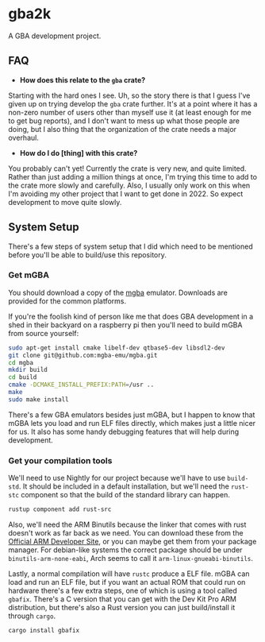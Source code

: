 # gba2k

A GBA development project.

## FAQ

* **How does this relate to the `gba` crate?**

Starting with the hard ones I see. Uh, so the story there is that I guess I've
given up on trying develop the `gba` crate further. It's at a point where it has
a non-zero number of users other than myself use it (at least enough for me to
get bug reports), and I don't want to mess up what those people are doing, but I
also thing that the organization of the crate needs a major overhaul.

* **How do I do \[thing\] with this crate?**

You probably can't yet! Currently the crate is very new, and quite limited.
Rather than just adding a million things at once, I'm trying this time to add to
the crate more slowly and carefully. Also, I usually only work on this when I'm
avoiding my other project that I want to get done in 2022. So expect development
to move quite slowly.

## System Setup

There's a few steps of system setup that I did which need to be mentioned before
you'll be able to build/use this repository.

### Get mGBA

You should download a copy of the [mgba](https://mgba.io/downloads.html)
emulator. Downloads are provided for the common platforms.

If you're the foolish kind of person like me that does GBA development in a shed
in their backyard on a raspberry pi then you'll need to build mGBA from source
yourself:

```sh
sudo apt-get install cmake libelf-dev qtbase5-dev libsdl2-dev
git clone git@github.com:mgba-emu/mgba.git
cd mgba
mkdir build
cd build
cmake -DCMAKE_INSTALL_PREFIX:PATH=/usr ..
make
sudo make install
```

There's a few GBA emulators besides just mGBA, but I happen to know that mGBA
lets you load and run ELF files directly, which makes just a little nicer for
us. It also has some handy debugging features that will help during development.

### Get your compilation tools

We'll need to use Nightly for our project because we'll have to use `build-std`.
It should be included in a default installation, but we'll need the `rust-stc`
component so that the build of the standard library can happen.

```sh
rustup component add rust-src
```

Also, we'll need the ARM Binutils because the linker that comes with rust
doesn't work as far back as we need. You can download these from the [Official
ARM Developer Site][arm-dev], or you can maybe get them from your package
manager. For debian-like systems the correct package should be under
`binutils-arm-none-eabi`, Arch seems to call it `arm-linux-gnueabi-binutils`.

[arm-dev]: https://developer.arm.com/downloads/-/arm-gnu-toolchain-downloads

Lastly, a normal compilation will have `rustc` produce a ELF file. mGBA can load
and run an ELF file, but if you want an actual ROM that could run on hardware
there's a few extra steps, one of which is using a tool called `gbafix`. There's
a C version that you can get with the Dev Kit Pro ARM distribution, but there's
also a Rust version you can just build/install it through `cargo`.

```sh
cargo install gbafix
```
